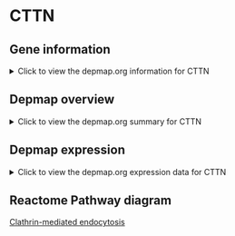 <h1>CTTN</h1>

<h2>Gene information</h2>
<details>
  <summary>Click to view the depmap.org information for CTTN</summary>
  <iframe src="https://depmap.org/portal/gene/CTTN?tab=about" style="border:none;width:100%;height:800px"></iframe>
</details>

<h2>Depmap overview</h2>
<details>
  <summary>Click to view the depmap.org summary for CTTN</summary>
  <iframe src="https://depmap.org/portal/gene/CTTN?tab=overview" style="border:none;width:100%;height:800px"></iframe>
</details>

<h2>Depmap expression</h2>
<details>
  <summary>Click to view the depmap.org expression data for CTTN</summary>
  <iframe src="https://depmap.org/portal/gene/CTTN?tab=characterization" style="border:none;width:100%;height:800px"></iframe>
</details>



<h2>Reactome Pathway diagram</h2>
<a href="https://reactome.org/PathwayBrowser/#/R-HSA-8856828" target="_BLANK">Clathrin-mediated endocytosis</a>



